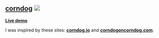 ## [corndog](https://youtu.be/UtcvVbMZxmY) [<img width="19px" src="https://i.postimg.cc/XvG3Hn8H/favicon.png" />](https://i.imgflip.com/4um2h0.jpg)

[**Live demo**](https://isbendiyarovanezrin.github.io/corndog)

I was inspired by these sites: [**corndog.io**](http://corndog.io) and [**corndogoncorndog.com**](http://corndogoncorndog.com).
